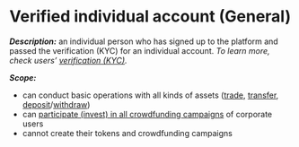 # Verified individual account \(General\)

_**Description:**_ an individual person who has signed up to the platform and passed the verification \(KYC\) for an individual account. _To learn more, check users’_ [_verification \(KYC\)_](../untitled/general-account-kyc.md)_._

_**Scope:**_

* can conduct basic operations with all kinds of assets \([trade](../trade/), [transfer](../wallet/transfer-tokens-between-the-accounts.md), [deposit](../wallet/deposit.md)/[withdraw](../wallet/withdraw.md)\)
* can [participate \(invest\) in all crowdfunding campaigns](../invest/invest-in-crowdfunding-campaigns.md) of corporate users
* cannot create their tokens and crowdfunding campaigns




